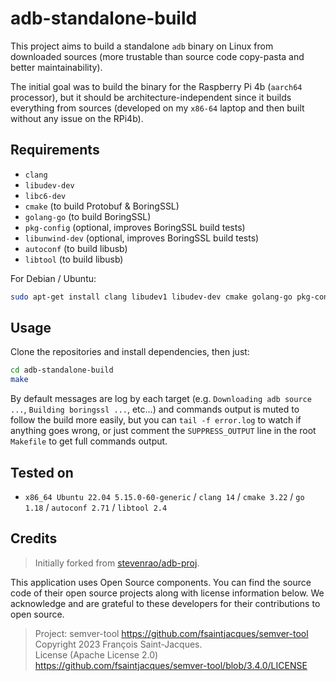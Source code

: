 # adb-standalone-build

This project aims to build a standalone `adb` binary on Linux from downloaded sources (more trustable than source code copy-pasta and better maintainability).

The initial goal was to build the binary for the Raspberry Pi 4b (`aarch64` processor), but it should be architecture-independent since it builds everything from sources (developed on my `x86-64` laptop and then built without any issue on the RPi4b).

## Requirements

- `clang`
- `libudev-dev`
- `libc6-dev`
- `cmake` (to build Protobuf & BoringSSL)
- `golang-go` (to build BoringSSL)
- `pkg-config` (optional, improves BoringSSL build tests)
- `libunwind-dev` (optional, improves BoringSSL build tests)
- `autoconf` (to build libusb)
- `libtool` (to build libusb)

For Debian / Ubuntu:
```bash
sudo apt-get install clang libudev1 libudev-dev cmake golang-go pkg-config libunwind-dev autoconf libtool
```

## Usage

Clone the repositories and install dependencies, then just:

```bash
cd adb-standalone-build
make
```

By default messages are log by each target (e.g. `Downloading adb source ...`, `Building boringssl ...`, etc...) and commands output is muted to follow the build more easily, but you can `tail -f error.log` to watch if anything goes wrong, or just comment the `SUPPRESS_OUTPUT` line in the root `Makefile` to get full commands output.

## Tested on

- `x86_64 Ubuntu 22.04 5.15.0-60-generic` / `clang 14` / `cmake 3.22` / `go 1.18` / `autoconf 2.71` / `libtool 2.4`

## Credits

> Initially forked from [stevenrao/adb-proj](https://github.com/stevenrao/adb-proj).

This application uses Open Source components. You can find the source code of their open source projects along with license information below. We acknowledge and are grateful to these developers for their contributions to open source.

> Project: semver-tool https://github.com/fsaintjacques/semver-tool  
> Copyright 2023 François Saint-Jacques.  
> License (Apache License 2.0) https://github.com/fsaintjacques/semver-tool/blob/3.4.0/LICENSE  

